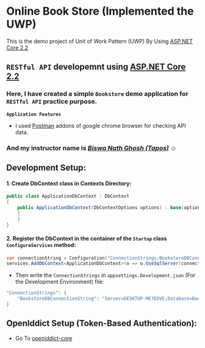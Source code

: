 # Online Book Store (Implemented the UWP)

This is the demo project of Unit of Work Pattern (UWP) By Using [ASP.NET Core 2.2](https://docs.microsoft.com/en-us/aspnet/core/web-api/?view=aspnetcore-2.2)

## `RESTful API` developemnt using  [ASP.NET Core 2.2](https://docs.microsoft.com/en-us/aspnet/core/web-api/?view=aspnetcore-2.2)

### Here, I have created a simple `Bookstore` demo application for `RESTful API` practice purpose.<Enter>

**`Application Features`**

- I used [Postman](https://chrome.google.com/webstore/detail/postman/fhbjgbiflinjbdggehcddcbncdddomop) addons of google chrome browser for checking API data.

### And my instructor name is _[Biswa Nath Ghosh (Tapos)](https://github.com/tapos007)_ :relaxed:

## Development Setup:
#### 1. Create DbContext class in Contexts Directory:

```csharp
public class ApplicationDbContext : DbContext
{
    public ApplicationDbContext(DbContextOptions options) : base(options)
    {
    }
}
```

#### 2. Register the DbContext in the container of the `Startup` class `ConfigureServices` method:

```csharp
var connectionString = Configuration["ConnectionStrings:BookstoreDBConnectionString"];
services.AddDbContext<ApplicationDbContext>(o => o.UseSqlServer(connectionString));
```

- Then write the `ConnectionStrings` in `appsettings.Development.json` (For the Development Environment) file:
```csharp
"ConnectionStrings": {
	"BookstoreDBConnectionString": "Server=DESKTOP-ME7EDVE;Database=BookstoreApiDb;Trusted_Connection=True;MultipleActiveResultSets=true"
}
```

## OpenIddict Setup (Token-Based Authentication): 

- Go To [openiddict-core](https://github.com/openiddict/openiddict-core)


